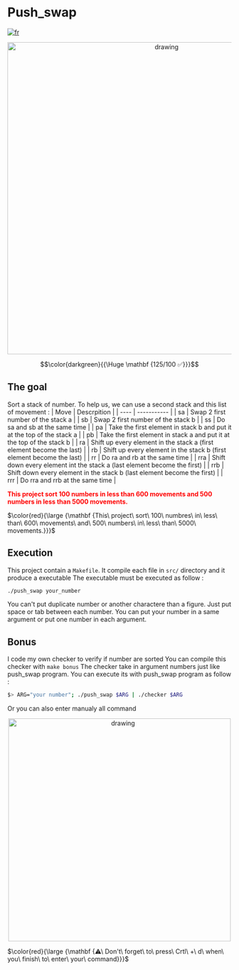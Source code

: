 # Push_swap

[![fr](https://img.shields.io/badge/Langue-fr-blue)](README.fr.md)

<div style="text-align: center;"><img src="https://i.imgur.com/cDx1mo4.jpg" alt="drawing" width="700"/></div>

$$\color{darkgreen}{{\Huge \mathbf {125/100 ✅}}}$$

## The goal

Sort a stack of number.
To help us, we can use a second stack and this list of movement :
| Move | Descrpition |
| ---- | ----------- |
| sa | Swap 2 first number of the stack a |
| sb | Swap 2 first number of the stack b |
| ss | Do sa and sb at the same time |
| pa | Take the first element in stack b and put it at the top of the stack a |
| pb | Take the first element in stack a and put it at the top of the stack b |
| ra | Shift up every element in the stack a (first element become the last) |
| rb | Shift up every element in the stack b (first element become the last) |
| rr | Do ra and rb at the same time |
| rra | Shift down every element int the stack a (last element become the first) |
| rrb | Shift down every element in the stack b (last element become the first) |
| rrr | Do rra and rrb at the same time |
<div style="color: red; font-weight: bold;">This project sort 100 numbers in less than 600 movements and 500 numbers in less than 5000 movements. </div>

$\color{red}{\large {\mathbf {This\ project\ sort\ 100\ numbres\ in\ less\ than\ 600\ movements\ and\ 500\ numbers\ in\ less\ than\ 5000\ movements.}}}$

## Execution

This project contain a `Makefile`.
It compile each file in `src/` directory and it produce a executable
The executable must be executed as follow :
````sh
./push_swap your_number
````
You can't put duplicate number or another charactere than a figure. Just put space or tab between each number.
You can put your number in a same argument or put one number in each argument. 

## Bonus

I code my own checker to verify if number are sorted
You can compile this checker with `make bonus`
The checker take in argument numbers just like push_swap program.
You can execute its with push_swap program as follow :
````sh
$> ARG="your number"; ./push_swap $ARG | ./checker $ARG
````
Or you can also enter manualy all command
<div style="text-align: center;"><img src="https://i.imgur.com/nio9olJ.jpg" alt="drawing" width="500"/></div>

$\color{red}{\large {\mathbf {⚠\ Don't\ forget\ to\ press\ Crtl\ +\ d\ when\ you\ finish\ to\ enter\ your\ command}}}$
